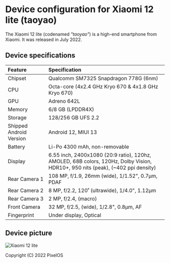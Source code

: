 # Device configuration for Xiaomi 12 lite (taoyao)

The Xiaomi 12 lite (codenamed _"taoyao"_) is a high-end smartphone from Xiaomi. It was released in July 2022.

## Device specifications

| Feature                 | Specification                                                                                                                       |
|:------------------------|:------------------------------------------------------------------------------------------------------------------------------------|
| Chipset                 | Qualcomm SM7325 Snapdragon 778G (6nm)                                                                                               |
| CPU                     | Octa-core (4x2.4 GHz Kryo 670 & 4x1.8 GHz Kryo 670)                                                                                 |
| GPU                     | Adreno 642L                                                                                                                         |
| Memory                  | 6/8 GB (LPDDR4X)                                                                                                                    |
| Storage                 | 128/256 GB UFS 2.2                                                                                                                  |
| Shipped Android Version | Android 12, MIUI 13                                                                                                                 |
| Battery                 | Li-Po 4300 mAh, non-removable                                                                                   |
| Display                 | 6.55 inch, 2400x1080 (20:9 ratio), 120hz, AMOLED, 68B colors, 120Hz, Dolby Vision, HDR10+, 950 nits (peak), (~402 ppi density) |
| Rear Camera 1           | 108 MP, f/1.9, 26mm (wide), 1/1.52", 0.7µm, PDAF                                                                                     |
| Rear Camera 2           | 8 MP, f/2.2, 120˚ (ultrawide), 1/4.0", 1.12µm                                                                                       |
| Rear Camera 3           | 2 MP, f/2.4, (macro)                                                                             |
| Front Camera            | 32 MP, f/2.5, (wide), 1/2.8", 0.8µm, AF                                                                                            |
| Fingerprint             | Under display, Optical                                                                                                                         |


## Device picture

![Xiaomi 12 lite](https://fdn2.gsmarena.com/vv/pics/xiaomi/xiaomi-12-lite-05.jpg)

Copyright (C) 2022 PixelOS

